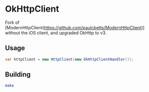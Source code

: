 OkHttpClient
============

Fork of [ModernHttpClient(https://github.com/paulcbetts/ModernHttpClient)] without the iOS client, and upgraded OkHttp to v3.

## Usage

```cs
var httpClient = new HttpClient(new OkHttpClientHandler());
```

## Building

```sh
make
```
